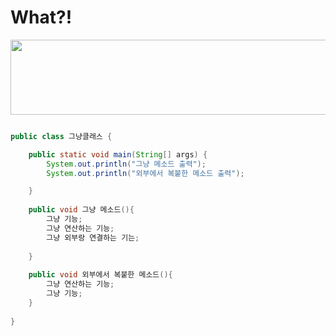 # What?!


<a href="https://github.com/devxb/gitanimals">
  <img
    src="https://render.gitanimals.org/lines/ahsimsim"
    width="600"
    height="120"
  />
</a>
    

```java

public class 그냥클래스 {

	public static void main(String[] args) {
		System.out.println("그냥 메소드 출력");
		System.out.println("외부에서 복붙한 메소드 출력");

	}
	
	public void 그냥 메소드(){
		그냥 기능;
	    그냥 연산하는 기능;
	    그냥 외부랑 연결하는 기는;
	    
	}
	
	public void 외부에서 복붙한 메소드(){
		그냥 연산하는 기능;
		그냥 기능;
	}
	
}


```
